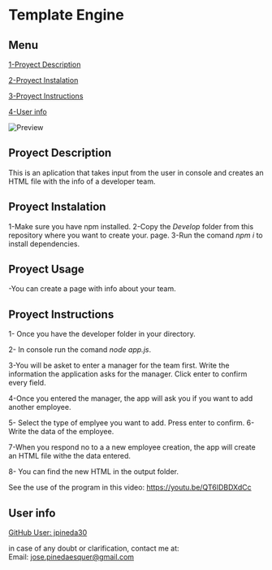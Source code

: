 # Template Engine 


## Menu

[1-Proyect Description](##Proyect-Description)

[2-Proyect Instalation](##Proyect-Instalation)

[3-Proyect Instructions](##Proyect-Instructions)

[4-User info](##User-info)

![Preview](DEVELOP/imgs/preview.jpg)

## Proyect Description

This is an aplication that takes input from the user in console and creates an HTML file with the info of a developer team.

## Proyect Instalation

1-Make sure you have npm installed.
2-Copy the *Develop* folder from this repository where you want to create your. page.
3-Run the comand *npm i* to install dependencies.

## Proyect Usage

-You can create a page with info about your team.


## Proyect Instructions

1- Once you have the developer folder in your directory.

2- In console run the comand *node app.js*. 

3-You will be asket to enter a manager for the team first. Write the information the application asks for the manager. Click enter to confirm every field. 

4-Once you entered the manager, the app will ask you if you want to add another employee.

5- Select the type of emplyee you want to add. Press enter to confirm. 
6- Write the data of the employee. 

7-When you respond no to a a new employee creation, the app will create an HTML file withe the data entered. 

8- You can find the new HTML in the output folder.

See the use of the program in this video: https://youtu.be/QT6IDBDXdCc


## User info

[GitHub User: jpineda30](https://github.com/jpineda30)

in case of any doubt or clarification, contact me at:  
Email: jose.pinedaesquer@gmail.com